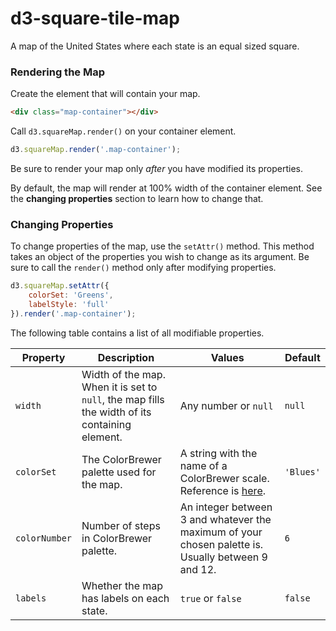 # d3-square-tile-map
A map of the United States where each state is an equal sized square.

### Rendering the Map
Create the element that will contain your map.
```html
<div class="map-container"></div>
```
Call `d3.squareMap.render()` on your container element.
```javascript
d3.squareMap.render('.map-container');
```
Be sure to render your map only *after* you have modified its properties.

By default, the map will render at 100% width of the container element. See the **changing properties** section to learn how to change that.

### Changing Properties
To change properties of the map, use the `setAttr()` method. This method takes an object of the properties you wish to change as its argument. Be sure to call the `render()` method only after modifying properties.
```javascript
d3.squareMap.setAttr({
    colorSet: 'Greens',
    labelStyle: 'full'
}).render('.map-container');
```
The following table contains a list of all modifiable properties.

|Property     |Description       |Values       |Default        |
|-------------|------------------|-------------|---------------|
|`width`      |Width of the map. When it is set to `null`, the map fills the width of its containing element.|Any number or `null`|`null`|
|`colorSet`   |The ColorBrewer palette used for the map. |A string with the name of a ColorBrewer scale. Reference is [here](https://bl.ocks.org/mbostock/5577023).|`'Blues'`|
|`colorNumber`|Number of steps in ColorBrewer palette. |An integer between 3 and whatever the maximum of your chosen palette is. Usually between 9 and 12.|`6`|
|`labels`     |Whether the map has labels on each state.|`true` or `false`|`false`|
